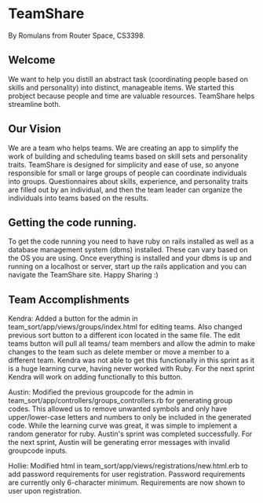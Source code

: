 # TeamShare
By Romulans from Router Space, CS3398.

## Welcome
We want to help you distill an abstract task (coordinating people based on skills and personality) into distinct, manageable items.  We started this probject because people and time are valuable resources.  TeamShare helps streamline both.

## Our Vision
We are a team who helps teams.  We are creating an app to simplify the work of building and scheduling teams based on skill sets and personality traits.  TeamShare is designed for simplicity and ease of use, so anyone responsible for small or large groups of people can coordinate individuals into groups.  Questionnaires about skills, experience, and personality traits are filled out by an individual, and then the team leader can organize the individuals into teams based on the results.

## Getting the code running.
To get the code running you need to have ruby on rails installed as well as a database management system (dbms) installed. These can vary based on the OS you
are using. Once everything is installed and your dbms is up and running on a localhost or server, start up the rails application and you can navigate the
TeamShare site. Happy Sharing :)

## Team Accomplishments

Kendra:
    Added a button for the admin in team_sort/app/views/groups/index.html for editing teams. Also changed previous sort button  to a different icon located in the same file. The edit teams button will pull all teams/ team members and allow the admin to make changes to the team
    such as delete member or move a member to a different team. Kendra was not able to get this functionally in this sprint as it is a huge learning curve, having never worked with Ruby. For the next sprint Kendra will work on adding functionally to this button. 

Austin:
    Modified the previous groupcode for the admin in team_sort/app/controllers/groups_controllers.rb for generating group codes. This allowed us to remove unwanted symbols and only have upper/lower-case letters and numbers to only be included in the generated code. While the learning curve was great, it was simple to implement a random generator for ruby. Austin's sprint was completed successfully. For the next sprint, Austin will be generating error messages with invalid groupcode inputs. 

Hollie:
	Modified html in team_sort/app/views/registrations/new.html.erb to add password requirements for user registration. Password requirements are currently only 6-character minimum. Requirements are now shown to user upon registration.
